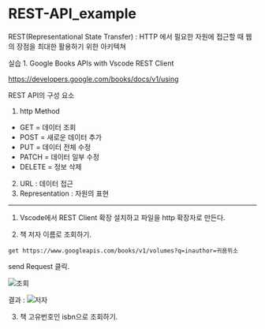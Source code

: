 # REST-API_example


REST(Representational State Transfer) : HTTP 에서 필요한 자원에 접근할 때 웹의 장점을 최대한 활용하기 위한 아키텍쳐


실습 1. Google Books APIs with Vscode REST Client

https://developers.google.com/books/docs/v1/using

REST API의 구성 요소
1. http Method
  * GET = 데이터 조회
  * POST = 새로운 데이터 추가
  * PUT = 데이터 전체 수정
  * PATCH = 데이터 일부 수정
  * DELETE = 정보 삭제
 
2. URL : 데이터 접근
3. Representation : 자원의 표현

---

1. Vscode에서 REST Client 확장 설치하고 파일을 http 확장자로 만든다.

2. 책 저자 이름로 조회하기.
```
get https://www.googleapis.com/books/v1/volumes?q=inauthor=귀욤뮈소
```
send Request 클릭.

![조회](https://user-images.githubusercontent.com/43642411/105028159-05914c00-5a94-11eb-9d4d-742ad640f929.PNG) 
<br>

결과 :
![저자](https://user-images.githubusercontent.com/43642411/105027943-bc40fc80-5a93-11eb-96ca-53d56f9581a6.PNG)

3. 책 고유번호인 isbn으로 조회하기.
